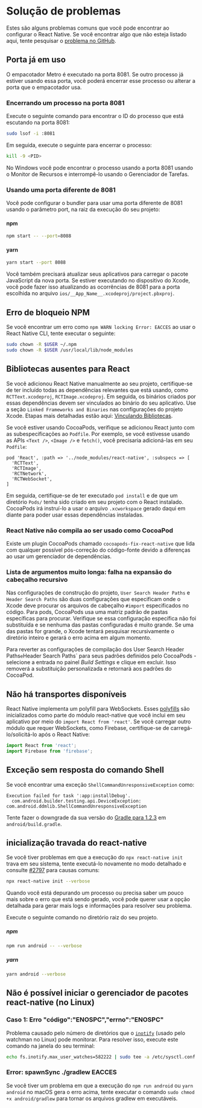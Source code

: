 # Solução de problemas
Estes são alguns problemas comuns que você pode encontrar ao configurar o React Native. Se você encontrar algo que não esteja listado aqui, tente pesquisar o [problema no GitHub](https://github.com/facebook/react-native/issues/).

## Porta já em uso
O empacotador Metro é executado na porta 8081. Se outro processo já estiver usando essa porta, você poderá encerrar esse processo ou alterar a porta que o empacotador usa.

### Encerrando um processo na porta 8081
Execute o seguinte comando para encontrar o ID do processo que está escutando na porta 8081:

```bash
sudo lsof -i :8081
```

Em seguida, execute o seguinte para encerrar o processo:

```bash
kill -9 <PID>
```

No Windows você pode encontrar o processo usando a porta 8081 usando o Monitor de Recursos e interrompê-lo usando o Gerenciador de Tarefas.

### Usando uma porta diferente de 8081
Você pode configurar o bundler para usar uma porta diferente de 8081 usando o parâmetro port, na raiz da execução do seu projeto:

#### npm
```bash
npm start -- --port=8088
```

#### yarn
```bash
yarn start --port 8088
```

Você também precisará atualizar seus aplicativos para carregar o pacote JavaScript da nova porta. Se estiver executando no dispositivo do Xcode, você pode fazer isso atualizando as ocorrências de 8081 para a porta escolhida no arquivo `ios/__App_Name__.xcodeproj/project.pbxproj`.

## Erro de bloqueio NPM
Se você encontrar um erro como `npm WARN locking Error: EACCES` ao usar o React Native CLI, tente executar o seguinte:

```bash
sudo chown -R $USER ~/.npm
sudo chown -R $USER /usr/local/lib/node_modules
```

## Bibliotecas ausentes para React
Se você adicionou React Native manualmente ao seu projeto, certifique-se de ter incluído todas as dependências relevantes que está usando, como `RCTText.xcodeproj`, `RCTImage.xcodeproj`. Em seguida, os binários criados por essas dependências devem ser vinculados ao binário do seu aplicativo. Use a seção `Linked Frameworks and Binaries` nas configurações do projeto Xcode. Etapas mais detalhadas estão aqui: [Vinculando Bibliotecas](/docs/linking-libraries-ios).

Se você estiver usando CocoaPods, verifique se adicionou React junto com as subespecificações ao `Podfile`. Por exemplo, se você estivesse usando as APIs `<Text />`, `<Image />` e `fetch()`, você precisaria adicioná-las em seu `Podfile`:

```
pod 'React', :path => '../node_modules/react-native', :subspecs => [
  'RCTText',
  'RCTImage',
  'RCTNetwork',
  'RCTWebSocket',
]
```

Em seguida, certifique-se de ter executado `pod install` e de que um diretório `Pods/` tenha sido criado em seu projeto com o React instalado. CocoaPods irá instruí-lo a usar o arquivo `.xcworkspace` gerado daqui em diante para poder usar essas dependências instaladas.

### React Native não compila ao ser usado como CocoaPod
Existe um plugin CocoaPods chamado `cocoapods-fix-react-native` que lida com qualquer possível pós-correção do código-fonte devido a diferenças ao usar um gerenciador de dependências.

### Lista de argumentos muito longa: falha na expansão do cabeçalho recursivo
Nas configurações de construção do projeto, `User Search Header Paths` e `Header Search Paths` são duas configurações que especificam onde o Xcode deve procurar os arquivos de cabeçalho `#import` especificados no código. Para pods, CocoaPods usa uma matriz padrão de pastas específicas para procurar. Verifique se essa configuração específica não foi substituída e se nenhuma das pastas configuradas é muito grande. Se uma das pastas for grande, o Xcode tentará pesquisar recursivamente o diretório inteiro e gerará o erro acima em algum momento.

Para reverter as configurações de compilação dos User Search Header Paths` e `Header Search Paths` para seus padrões definidos pelo CocoaPods - selecione a entrada no painel _Build Settings_ e clique em excluir. Isso removerá a substituição personalizada e retornará aos padrões do CocoaPod.

## Não há transportes disponíveis
React Native implementa um polyfill para WebSockets. Esses [polyfills](https://github.com/facebook/react-native/blob/main/packages/react-native/Libraries/Core/InitializeCore.js) são inicializados como parte do módulo react-native que você inclui em seu aplicativo por meio do `import React from 'react'`. Se você carregar outro módulo que requer WebSockets, como Firebase, certifique-se de carregá-lo/solicitá-lo após o React Native:

```jsx
import React from 'react';
import Firebase from 'firebase';
```

## Exceção sem resposta do comando Shell
Se você encontrar uma exceção `ShellCommandUnresponsiveException` como:

```
Execution failed for task ':app:installDebug'.
  com.android.builder.testing.api.DeviceException: com.android.ddmlib.ShellCommandUnresponsiveException
```
Tente fazer o downgrade da sua versão do [Gradle para 1.2.3](https://github.com/facebook/react-native/issues/2720) em `android/build.gradle`.

## inicialização travada do react-native
Se você tiver problemas em que a execução do `npx react-native init` trava em seu sistema, tente executá-lo novamente no modo detalhado e consulte [#2797](https://github.com/facebook/react-native/issues/2797) para causas comuns:

```bash
npx react-native init --verbose
```

Quando você está depurando um processo ou precisa saber um pouco mais sobre o erro que está sendo gerado, você pode querer usar a opção detalhada para gerar mais logs e informações para resolver seu problema.

Execute o seguinte comando no diretório raiz do seu projeto.

##### npm

```bash
npm run android -- --verbose
```

##### yarn

```bash
yarn android --verbose
```

## Não é possível iniciar o gerenciador de pacotes react-native (no Linux)

### Caso 1: Erro "código":"ENOSPC","errno":"ENOSPC"
Problema causado pelo número de diretórios que o [`inotify`](https://github.com/guard/listen/wiki/Increasing-the-amount-of-inotify-watchers) (usado pelo watchman no Linux) pode monitorar. Para resolver isso, execute este comando na janela do seu terminal:

```bash
echo fs.inotify.max_user_watches=582222 | sudo tee -a /etc/sysctl.conf && sudo sysctl -p
```

### Error: spawnSync ./gradlew EACCES
Se você tiver um problema em que a execução do `npm run android` ou `yarn android` no macOS gera o erro acima, tente executar o comando `sudo chmod +x android/gradlew` para tornar os arquivos gradlew em executáveis.
